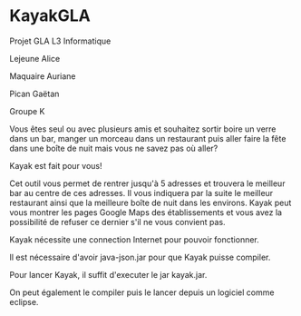 # KayakGLA
Projet GLA L3 Informatique

Lejeune Alice

Maquaire Auriane

Pican Gaëtan

Groupe K

Vous êtes seul ou avec plusieurs amis et souhaitez
sortir boire un verre dans un bar, manger un morceau 
dans un restaurant puis aller faire la fête dans une boîte de nuit mais vous ne savez pas où aller?

Kayak est fait pour vous! 

Cet outil vous permet de rentrer jusqu'à 5 adresses et trouvera le meilleur bar au centre de ces adresses. Il vous indiquera par la suite le meilleur restaurant ainsi que la meilleure boîte de nuit dans les environs. Kayak peut vous montrer les pages Google Maps des établissements et vous avez la possibilité de refuser ce dernier s'il ne vous convient pas.

Kayak nécessite une connection Internet pour pouvoir fonctionner.

Il est nécessaire d'avoir java-json.jar pour que Kayak puisse compiler.

Pour lancer Kayak, il suffit d'executer le jar kayak.jar.

On peut également le compiler puis le lancer depuis un logiciel comme eclipse.
